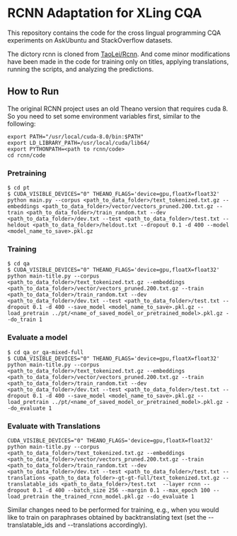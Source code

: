 # RCNN Adaptation for XLing CQA

This repository contains the code for the cross lingual programming CQA experiments on AskUbuntu and StackOverflow datasets.

The dictory rcnn is cloned from [TaoLei/Rcnn](https://github.com/taolei87/rcnn). And come minor modifications have been made in the code for training only on titles, applying translations, running the scripts, and analyzing the predictions.


## How to Run

The original RCNN project uses an old Theano version that requires cuda 8. So you need to set some environment variables first, similar to the following:

```
export PATH="/usr/local/cuda-8.0/bin:$PATH"
export LD_LIBRARY_PATH=/usr/local/cuda/lib64/
export PYTHONPATH=<path to rcnn/code>
cd rcnn/code
```

### Pretraining

```
$ cd pt
$ CUDA_VISIBLE_DEVICES="0" THEANO_FLAGS='device=gpu,floatX=float32' python main.py --corpus <path_to_data_folder>/text_tokenized.txt.gz --embeddings <path_to_data_folder>/vector/vectors_pruned.200.txt.gz --train <path_to_data_folder>/train_random.txt --dev <path_to_data_folder>/dev.txt --test <path_to_data_folder>/test.txt --heldout <path_to_data_folder>/heldout.txt --dropout 0.1 -d 400 --model <model_name_to_save>.pkl.gz
``` 

### Training

```
$ cd qa
$ CUDA_VISIBLE_DEVICES="0" THEANO_FLAGS='device=gpu,floatX=float32' python main-title.py --corpus <path_to_data_folder>/text_tokenized.txt.gz --embeddings <path_to_data_folder>/vector/vectors_pruned.200.txt.gz --train <path_to_data_folder>/train_random.txt --dev <path_to_data_folder>/dev.txt --test <path_to_data_folder>/test.txt --dropout 0.1 -d 400 --save_model <model_name_to_save>.pkl.gz --load_pretrain ../pt/<name_of_saved_model_or_pretrained_model>.pkl.gz --do_train 1
``` 


### Evaluate a model
```
$ cd qa_or_qa-mixed-full 
$ CUDA_VISIBLE_DEVICES="0" THEANO_FLAGS='device=gpu,floatX=float32' python main-title.py --corpus <path_to_data_folder>/text_tokenized.txt.gz --embeddings <path_to_data_folder>/vector/vectors_pruned.200.txt.gz --train <path_to_data_folder>/train_random.txt --dev <path_to_data_folder>/dev.txt --test <path_to_data_folder>/test.txt --dropout 0.1 -d 400 --save_model <model_name_to_save>.pkl.gz --load_pretrain ../pt/<name_of_saved_model_or_pretrained_model>.pkl.gz --do_evaluate 1
```


### Evaluate with Translations

```
CUDA_VISIBLE_DEVICES="0" THEANO_FLAGS='device=gpu,floatX=float32' python main-title.py --corpus <path_to_data_folder>/text_tokenized.txt.gz --embeddings <path_to_data_folder>/vector/vectors_pruned.200.txt.gz --train <path_to_data_folder>/train_random.txt --dev <path_to_data_folder>/dev.txt --test <path_to_data_folder>/test.txt --translations <path_to_data_folder>-gt-gt-full/text_tokenized.txt.gz --translatable_ids <path_to_data_folder>/test.txt  --layer rcnn --dropout 0.1 -d 400 --batch_size 256 --margin 0.1 --max_epoch 100 --load_pretrain the_trained_rcnn_model.pkl.gz --do_evaluate 1
```

Similar changes need to be performed for training, e.g., when you would like to train on paraphrases obtained by backtranslating text (set the --translatable_ids and --translations accordingly).